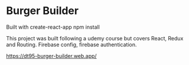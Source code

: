 # Burger Builder

Built with create-react-app
npm install

This project was built following a udemy course but covers React, Redux and Routing.
Firebase config, firebase authentication.

https://dt95-burger-builder.web.app/
